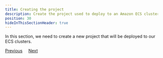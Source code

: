 ```yaml
---
title: Creating the project
description: Create the project used to deploy to an Amazon ECS cluster with Octopus Deploy. 
position: 30
hideInThisSectionHeader: true
---
```


In this section, we need to create a new project that will be deployed to our ECS clusters.


<span><a class="btn btn-secondary" href="/docs/deployments/aws/guides/deploy-to-ecs/creating-new-aws-external-feed">Previous</a></span>&nbsp;&nbsp;&nbsp;&nbsp;&nbsp;<span><a class="btn btn-success" href="/docs/deployments/aws/guides/deploy-to-ecs/creating-new-project-variables">Next</a></span>